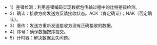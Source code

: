 - 1）差错检测：利用差错编码实现数据包传输过程中的比特差错检测。
- 2）确认：接收方向发送方反馈接收状态。ACK（肯定确认）；NAK（否定确认）。
- 3）重传：发送方重新发送接收方没有正确接收的数据。
- 4）序号：确保数据按序提交。
- 5）计时器：解决数据丢失问题。